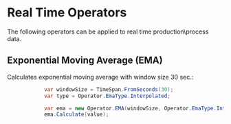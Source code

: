 # Real Time Operators

The following operators can be applied to real time production\process data.

## Exponential Moving Average (EMA)

Calculates exponential moving average with window size 30 sec.:
```C#
            var windowSize = TimeSpan.FromSeconds(30);
            var type = Operator.EmaType.Interpolated;

            var ema = new Operator.EMA(windowSize, Operator.EmaType.Interpolated);
            ema.Calculate(value);
```
